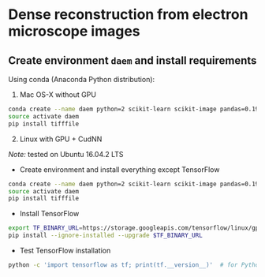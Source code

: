 # Dense reconstruction from electron microscope images

## Create environment `daem` and install requirements

Using conda (Anaconda Python distribution):

1) Mac OS-X without GPU

```bash
conda create --name daem python=2 scikit-learn scikit-image pandas=0.19.2 bokeh tensorflow
source activate daem
pip install tifffile

```

2) Linux with GPU + CudNN

*Note:* tested on Ubuntu 16.04.2 LTS

- Create environment and install everything except TensorFlow

```bash
conda create --name daem python=2 scikit-learn scikit-image pandas=0.19.2 bokeh
source activate daem
pip install tifffile
```

- Install TensorFlow

```bash
export TF_BINARY_URL=https://storage.googleapis.com/tensorflow/linux/gpu/tensorflow-0.11.0rc0-cp27-none-linux_x86_64.whl
pip install --ignore-installed --upgrade $TF_BINARY_URL
```

- Test TensorFlow installation

```bash
python -c 'import tensorflow as tf; print(tf.__version__)'  # for Python 2
```


